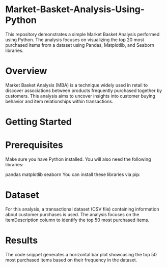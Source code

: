 # Market-Basket-Analysis-Using-Python

This repository demonstrates a simple Market Basket Analysis performed using Python. The analysis focuses on visualizing the top 20 most purchased items from a dataset using Pandas, Matplotlib, and Seaborn libraries.

# Overview
Market Basket Analysis (MBA) is a technique widely used in retail to discover associations between products frequently purchased together by customers. This analysis aims to uncover insights into customer buying behavior and item relationships within transactions.

# Getting Started
# Prerequisites
Make sure you have Python installed. You will also need the following libraries:

pandas
matplotlib
seaborn
You can install these libraries via pip:

# Dataset
For this analysis, a transactional dataset (CSV file) containing information about customer purchases is used. The analysis focuses on the itemDescription column to identify the top 50 most purchased items.

# Results
The code snippet generates a horizontal bar plot showcasing the top 50 most purchased items based on their frequency in the dataset.
